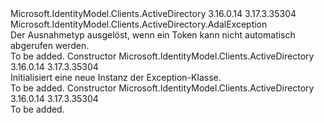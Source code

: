 <Type Name="AdalSilentTokenAcquisitionException" FullName="Microsoft.IdentityModel.Clients.ActiveDirectory.AdalSilentTokenAcquisitionException">
  <TypeSignature Language="C#" Value="public class AdalSilentTokenAcquisitionException : Microsoft.IdentityModel.Clients.ActiveDirectory.AdalException" />
  <TypeSignature Language="ILAsm" Value=".class public auto ansi beforefieldinit AdalSilentTokenAcquisitionException extends Microsoft.IdentityModel.Clients.ActiveDirectory.AdalException" />
  <TypeSignature Language="DocId" Value="T:Microsoft.IdentityModel.Clients.ActiveDirectory.AdalSilentTokenAcquisitionException" />
  <TypeSignature Language="VB.NET" Value="Public Class AdalSilentTokenAcquisitionException&#xA;Inherits AdalException" />
  <TypeSignature Language="F#" Value="type AdalSilentTokenAcquisitionException = class&#xA;    inherit AdalException" />
  <AssemblyInfo>
    <AssemblyName>Microsoft.IdentityModel.Clients.ActiveDirectory</AssemblyName>
    <AssemblyVersion>3.16.0.14</AssemblyVersion>
    <AssemblyVersion>3.17.3.35304</AssemblyVersion>
  </AssemblyInfo>
  <Base>
    <BaseTypeName>Microsoft.IdentityModel.Clients.ActiveDirectory.AdalException</BaseTypeName>
  </Base>
  <Interfaces />
  <Docs>
    <summary>
            Der Ausnahmetyp ausgelöst, wenn ein Token kann nicht automatisch abgerufen werden.
            </summary>
    <remarks>To be added.</remarks>
  </Docs>
  <Members>
    <Member MemberName=".ctor">
      <MemberSignature Language="C#" Value="public AdalSilentTokenAcquisitionException ();" />
      <MemberSignature Language="ILAsm" Value=".method public hidebysig specialname rtspecialname instance void .ctor() cil managed" />
      <MemberSignature Language="DocId" Value="M:Microsoft.IdentityModel.Clients.ActiveDirectory.AdalSilentTokenAcquisitionException.#ctor" />
      <MemberSignature Language="VB.NET" Value="Public Sub New ()" />
      <MemberType>Constructor</MemberType>
      <AssemblyInfo>
        <AssemblyName>Microsoft.IdentityModel.Clients.ActiveDirectory</AssemblyName>
        <AssemblyVersion>3.16.0.14</AssemblyVersion>
        <AssemblyVersion>3.17.3.35304</AssemblyVersion>
      </AssemblyInfo>
      <Parameters />
      <Docs>
        <summary>
             Initialisiert eine neue Instanz der Exception-Klasse.
            </summary>
        <remarks>To be added.</remarks>
      </Docs>
    </Member>
    <Member MemberName=".ctor">
      <MemberSignature Language="C#" Value="public AdalSilentTokenAcquisitionException (Exception innerException);" />
      <MemberSignature Language="ILAsm" Value=".method public hidebysig specialname rtspecialname instance void .ctor(class System.Exception innerException) cil managed" />
      <MemberSignature Language="DocId" Value="M:Microsoft.IdentityModel.Clients.ActiveDirectory.AdalSilentTokenAcquisitionException.#ctor(System.Exception)" />
      <MemberSignature Language="VB.NET" Value="Public Sub New (innerException As Exception)" />
      <MemberSignature Language="F#" Value="new Microsoft.IdentityModel.Clients.ActiveDirectory.AdalSilentTokenAcquisitionException : Exception -&gt; Microsoft.IdentityModel.Clients.ActiveDirectory.AdalSilentTokenAcquisitionException" Usage="new Microsoft.IdentityModel.Clients.ActiveDirectory.AdalSilentTokenAcquisitionException innerException" />
      <MemberType>Constructor</MemberType>
      <AssemblyInfo>
        <AssemblyName>Microsoft.IdentityModel.Clients.ActiveDirectory</AssemblyName>
        <AssemblyVersion>3.16.0.14</AssemblyVersion>
        <AssemblyVersion>3.17.3.35304</AssemblyVersion>
      </AssemblyInfo>
      <Parameters>
        <Parameter Name="innerException" Type="System.Exception" />
      </Parameters>
      <Docs>
        <param name="innerException"></param>
        <summary />
        <remarks>To be added.</remarks>
      </Docs>
    </Member>
  </Members>
</Type>